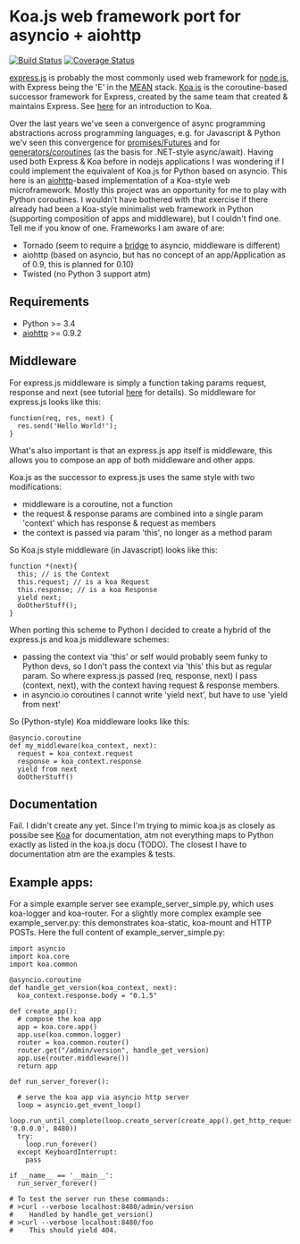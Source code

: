 Koa.js web framework port for asyncio + aiohttp
====

[![Build Status](https://travis-ci.org/KjellSchubert/koa.svg?branch=master)](https://travis-ci.org/KjellSchubert/koa)
[![Coverage Status](https://coveralls.io/repos/KjellSchubert/koa/badge.png?branch=master)](https://coveralls.io/r/KjellSchubert/koa?branch=master)

[express.js](https://www.npmjs.org/package/express) is probably the most commonly used web framework 
for [node.js](http://nodejs.org/), with Express being the 'E' in the [MEAN](http://en.wikipedia.org/wiki/MEAN) 
stack. [Koa.js](https://www.npmjs.org/package/koa) is the coroutine-based successor framework for Express, 
created by the same team that created & maintains Express. See [here](http://strongloop.com/strongblog/node-js-express-introduction-koa-js-zone/) for an introduction to Koa.

Over the last years we've seen a convergence of async programming
abstractions across programming languages, e.g. for Javascript & Python we'v seen this convergence 
for [promises/Futures](https://github.com/KjellSchubert/promise-future-task) and for 
[generators/coroutines](https://github.com/KjellSchubert/coroutines-python-javascript) (as the basis for 
.NET-style async/await). Having used
both Express & Koa before in nodejs applications I was wondering if I could implement the equivalent of 
Koa.js for Python based on asyncio. This here is an [aiohttp](https://pypi.python.org/pypi/aiohttp)-based
implementation of a Koa-style web microframework.
Mostly this project was an opportunity for me to play with Python coroutines.
I wouldn't have bothered with that exercise if there already had been a Koa-style minimalist web 
framework in Python (supporting composition of apps and middleware), but I couldn't find one. 
Tell me if you know of one. Frameworks I am aware of are:

* Tornado (seem to require a [bridge](http://tornado.readthedocs.org/en/latest/asyncio.html) to asyncio, middleware is different)
* aiohttp (based on asyncio, but has no concept of an app/Application as of 0.9, this is planned for 0.10)
* Twisted (no Python 3 support atm)

Requirements
---
* Python >= 3.4
* [aiohttp](https://pypi.python.org/pypi/aiohttp/) >= 0.9.2

Middleware
---

For express.js middleware is simply a function taking params request, response and next (see
tutorial [here](https://blog.safaribooksonline.com/2014/03/10/express-js-middleware-demystified/) for details).
So middleware for express.js looks like this:

    function(req, res, next) {
      res.send('Hello World!');
    }

What's also important is that an express.js app itself is middleware, this allows you to compose an app of
both middleware and other apps. 

Koa.js as the successor to express.js uses the same style with two modifications: 

* middleware is a coroutine, not a function
* the request & response params are combined into a single param 'context' which has response & request as members
* the context is passed via param 'this', no longer as a method param

So Koa.js style middleware (in Javascript) looks like this:

    function *(next){
      this; // is the Context
      this.request; // is a koa Request
      this.response; // is a koa Response
      yield next;
      doOtherStuff();
    }

When porting this scheme to Python I decided to create a hybrid of the express.js and koa.js middleware schemes:

* passing the context via 'this' or self would probably seem funky to Python devs, so I don't pass the 
  context via 'this' this but as regular param. So where express.js passed (req, response, next) I pass
  (context, next), with the context having request & response members.
* in asyncio.io coroutines I cannot write 'yield next', but have to use 'yield from next'

So (Python-style) Koa middleware looks like this:

    @asyncio.coroutine
    def my_middleware(koa_context, next):
      request = koa_context.request
      response = koa_context.response
      yield from next
      doOtherStuff()

Documentation
---

Fail. I didn't create any yet. Since I'm trying to mimic koa.js as closely as possibe see [Koa](http://koajs.com/)
for documentation, atm not everything maps to Python exactly as listed in the koa.js docu (TODO). The closest
I have to documentation atm are the examples & tests.

Example apps:
---
For a simple example server see example_server_simple.py, which uses koa-logger and koa-router.
For a slightly more complex example see example_server.py: this demonstrates koa-static, koa-mount and HTTP POSTs.
Here the full content of example_server_simple.py:

    import asyncio
    import koa.core
    import koa.common
    
    @asyncio.coroutine
    def handle_get_version(koa_context, next):
      koa_context.response.body = "0.1.5"

    def create_app():
      # compose the koa app
      app = koa.core.app()
      app.use(koa.common.logger)
      router = koa.common.router()
      router.get("/admin/version", handle_get_version)
      app.use(router.middleware())
      return app

    def run_server_forever():

      # serve the koa app via asyncio http server
      loop = asyncio.get_event_loop()
      loop.run_until_complete(loop.create_server(create_app().get_http_request_handler, '0.0.0.0', 8480))
      try:
        loop.run_forever()
      except KeyboardInterrupt:
        pass

    if __name__ == '__main__':
      run_server_forever()

    # To test the server run these commands:
    # >curl --verbose localhost:8480/admin/version
    #    Handled by handle_get_version()
    # >curl --verbose localhost:8480/foo
    #    This should yield 404.
